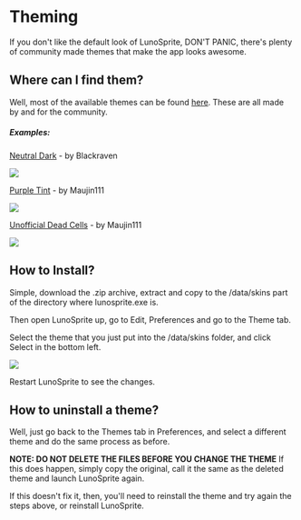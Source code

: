 # Theming

If you don't like the default look of LunoSprite, DON'T PANIC, there's plenty of community made themes that make the app looks awesome.



## Where can I find them?

Well, most of the available themes can be found [here](https://lunosprite.github.io/#!/resources). These are all made by and for the community.

##### Examples:

[Neutral Dark](https://github.com/maujin111/than_dark_theme_lunosprite/archive/refs/heads/master.zip) - by Blackraven

![](https://lunosprite.github.io/assets/neutralDarkPreview.png)

[Purple Tint](https://github.com/maujin111/purpleTint-libreSprite-Theme/archive/refs/heads/main.zip) - by Maujin111

![](https://lunosprite.github.io/assets/purpleTintPreview.png)

[Unofficial Dead Cells](https://github.com/maujin111/unofficialDeadCellsTheme/archive/refs/heads/main.zip) - by Maujin111

![](https://lunosprite.github.io/assets/unofficialDeadCellsPreview.png)


## How to Install?

Simple, download the .zip archive, extract and copy to the /data/skins part of the directory where lunosprite.exe is.

Then open LunoSprite up, go to Edit, Preferences and go to the Theme tab.

Select the theme that you just put into the /data/skins folder, and click Select in the bottom left.

![](C:\Users\charl\AppData\Roaming\marktext\images\2022-02-07-19-53-19-image.png)

Restart LunoSprite to see the changes.





## How to uninstall a theme?

Well, just go back to the Themes tab in Preferences, and select a different theme and do the same process as before.





**NOTE: DO NOT DELETE THE FILES BEFORE YOU CHANGE THE THEME** If this does happen, simply copy the original, call it the same as the deleted theme and launch LunoSprite again.

If this doesn't fix it, then, you'll need to reinstall the theme and try again the steps above, or reinstall LunoSprite.
